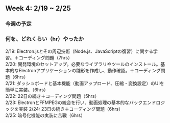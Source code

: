 ## Week 4: 2/19 ~ 2/25

### 今週の予定


### 何を、どれくらい（hr）やったか
2/19: Electron.jsとその周辺技術（Node.js、JavaScriptの復習）に関する学習。＋コーディング問題（7hrs）  
2/20: 開発環境のセットアップ。必要なライブラリやツールのインストール。基本的なElectronアプリケーションの雛形を作成し、動作確認。＋コーディング問題（6hrs）  
2/21: ダッシュボードと基本機能（動画アップロード、圧縮・変換設定）のUIを簡単に実装。（6hrs）  
2/22: 22日の続き＋コーディング問題（5hrs）  
2/23: ElectronとFFMPEGの統合を行い、動画処理の基本的なバックエンドロジックを実装
2/24: 23日の続き＋コーディング問題（6hrs）  
2/25: 暗号化機能の実装に苦戦（6hrs）

